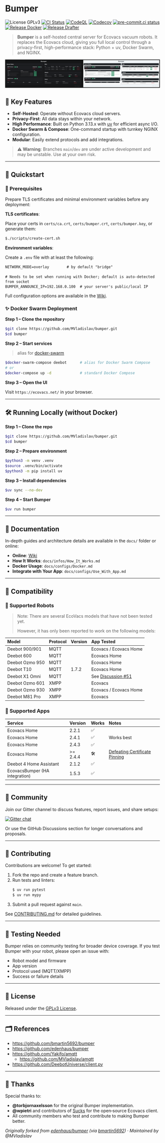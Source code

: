 # Bumper

![License GPLv3](https://img.shields.io/github/license/MVladislav/bumper.svg?color=brightgreen)
[![CI Status](https://github.com/MVladislav/bumper/actions/workflows/ci.yml/badge.svg)](https://github.com/MVladislav/bumper/actions/workflows/ci.yml)
[![CodeQL](https://github.com/MVladislav/bumper/actions/workflows/codeql-analysis.yml/badge.svg)](https://github.com/MVladislav/bumper/actions/workflows/codeql-analysis.yml)
[![Codecov](https://codecov.io/gh/MVladislav/bumper/graph/badge.svg?token=8N89730Z1S)](https://codecov.io/gh/MVladislav/bumper)
[![pre-commit.ci status](https://results.pre-commit.ci/badge/github/MVladislav/bumper/dev.svg)](https://results.pre-commit.ci/latest/github/MVladislav/bumper/dev)
[![Release Docker](https://github.com/MVladislav/bumper/actions/workflows/docker-release.yml/badge.svg)](https://github.com/MVladislav/bumper/actions/workflows/docker-release.yml)
[![Release Drafter](https://github.com/MVladislav/bumper/actions/workflows/release-drafter.yml/badge.svg)](https://github.com/MVladislav/bumper/actions/workflows/release-drafter.yml)

> **Bumper** is a self-hosted central server for Ecovacs vacuum robots.
> It replaces the Ecovacs cloud, giving you full local control through a privacy-first,
> high-performance stack: Python + uv, Docker Swarm, and NGINX.

![Web-UI Preview](docs/images/web-ui.png)

## 🔑 Key Features

- **Self-Hosted**: Operate without Ecovacs cloud servers.
- **Privacy-First**: All data stays within your network.
- **High Performance**: Built on Python 3.13.x with [uv](https://pypi.org/project/uv/) for efficient async I/O.
- **Docker Swarm & Compose**: One-command startup with turnkey NGINX configuration.
- **Modular**: Easily extend protocols and add integrations.

> **⚠️ Warning**: Branches `main`/`dev` are under active development and may be unstable. Use at your own risk.

---

## 🚀 Quickstart

### 🔧 Prerequisites

Prepare TLS certificates and minimal environment variables before any deployment:

**TLS certificates**:

Place your certs in `certs/ca.crt`, `certs/bumper.crt`, `certs/bumper.key`, or generate them:

```sh
$./scripts/create-cert.sh
```

**Environment variables**:

Create a `.env` file with at least the following:

```env
NETWORK_MODE=overlay        # by default "bridge"

# Needs to be set when running with Docker; default is auto-detected from socket
BUMPER_ANNOUNCE_IP=192.168.0.100  # your server's public/local IP
```

Full configuration options are available in the [Wiki](https://MVladislav.github.io/bumper/infos/Env_Var/).

### ✨ Docker Swarm Deployment

**Step 1 – Clone the repository**

```sh
$git clone https://github.com/MVladislav/bumper.git
$cd bumper
```

**Step 2 – Start services**

> alias for [docker-swarm](https://github.com/MVladislav/.dotfiles/blob/0b069b6a8435a43037789d8b5c4e1c0c65c6a142/zsh/profile-append#L146)

```sh
$docker-swarm-compose deebot      # alias for Docker Swarm Compose
# or
$docker-compose up -d             # standard Docker Compose
```

**Step 3 – Open the UI**

Visit `https://ecovacs.net/` in your browser.

---

## 🛠️ Running Locally (without Docker)

**Step 1 – Clone the repo**

```sh
$git clone https://github.com/MVladislav/bumper.git
$cd bumper
```

**Step 2 – Prepare environment**

```sh
$python3 -m venv .venv
$source .venv/bin/activate
$python3 -m pip install uv
```

**Step 3 – Install dependencies**

```sh
$uv sync --no-dev
```

**Step 4 – Start Bumper**

```sh
$uv run bumper
```

---

## 📖 Documentation

In-depth guides and architecture details are available in the `docs/` folder or online:

- **Online**: [Wiki](https://MVladislav.github.io/bumper/)
- **How It Works**: `docs/infos/How_It_Works.md`
- **Docker Usage**: `docs/configs/Docker.md`
- **Integrate with Your App**: `docs/configs/Use_With_App.md`

---

## 🔄 Compatibility

### 🤖 Supported Robots

> Note: There are several EcoVacs models that have not been tested yet.
>
> However, it has only been reported to work on the following models:

| Model           | Protocol | Version | App Tested                                                                |
| :-------------- | :------- | :------ | :------------------------------------------------------------------------ |
| Deebot 900/901  | MQTT     |         | Ecovacs / Ecovacs Home                                                    |
| Deebot 600      | MQTT     |         | Ecovacs Home                                                              |
| Deebot Ozmo 950 | MQTT     |         | Ecovacs Home                                                              |
| Deebot T10      | MQTT     | 1.7.2   | Ecovacs Home                                                              |
| Deebot X1 Omni  | MQTT     |         | See [Discussion #51](https://github.com/MVladislav/bumper/discussions/51) |
| Deebot Ozmo 601 | XMPP     |         | Ecovacs                                                                   |
| Deebot Ozmo 930 | XMPP     |         | Ecovacs / Ecovacs Home                                                    |
| Deebot M81 Pro  | XMPP     |         | Ecovacs                                                                   |

### 📱 Supported Apps

| Service                        | Version  | Works | Notes                                                                                                 |
| :----------------------------- | :------- | :---- | :---------------------------------------------------------------------------------------------------- |
| Ecovacs Home                   | 2.2.1    | ✅    |                                                                                                       |
| Ecovacs Home                   | 2.4.1    | ✅    | Works best                                                                                            |
| Ecovacs Home                   | 2.4.3    | ✅    |                                                                                                       |
| Ecovacs Home                   | >= 2.4.4 | 🛠️    | [Defeating Certificate Pinning](https://mvladislav.github.io/bumper/internals/certificate-unpinning/) |
| Deebot 4 Home Assistant        | 2.1.2    | ✅    |                                                                                                       |
| EcovacsBumper (HA integration) | 1.5.3    | ✅    |                                                                                                       |

---

## 👥 Community

Join our Gitter channel to discuss features, report issues, and share setups:

[![Gitter chat](https://badges.gitter.im/gitterHQ/gitter.png)](https://gitter.im/ecovacs-bumper/community)

Or use the GitHub Discussions section for longer conversations and proposals.

---

## 🤝 Contributing

Contributions are welcome! To get started:

1. Fork the repo and create a feature branch.
2. Run tests and linters:
   ```sh
   $ uv run pytest
   $ uv run mypy
   ```
3. Submit a pull request against `main`.

See [CONTRIBUTING.md](./CONTRIBUTING.md) for detailed guidelines.

---

## 🧪 Testing Needed

Bumper relies on community testing for broader device coverage. If you test Bumper with your robot, please open an issue with:

- Robot model and firmware
- App version
- Protocol used (MQTT/XMPP)
- Success or failure details

---

## 📜 License

Released under the [GPLv3 License](LICENSE).

---

## 🗂 References

- <https://github.com/bmartin5692/bumper>
- <https://github.com/edenhaus/bumper>
- <https://github.com/Yakifo/amqtt>
  - <https://github.com/MVladislav/amqtt>
- <https://github.com/DeebotUniverse/client.py>

---

## 🙏 Thanks

Special thanks to:

- **@torbjornaxelsson** for the original Bumper implementation.
- **@wpietri** and contributors of [Sucks](https://github.com/wpietri/sucks) for the open‑source Ecovacs client.
- All community members who test and contribute to making Bumper better.

_Originally forked from [edenhaus/bumper](https://github.com/edenhaus/bumper) (via [bmartin5692](https://github.com/bmartin5692/bumper)) · Maintained by @MVladislav_
